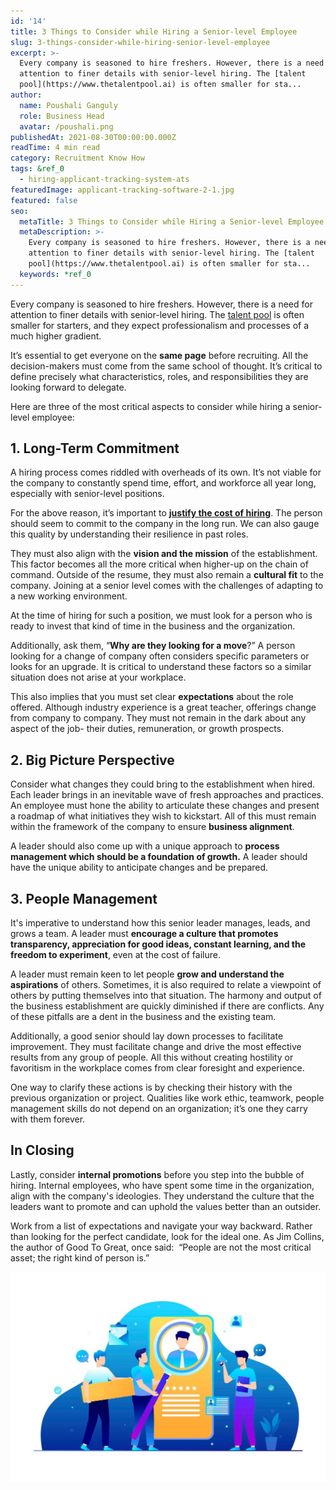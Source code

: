 ```yaml
---
id: '14'
title: 3 Things to Consider while Hiring a Senior-level Employee
slug: 3-things-consider-while-hiring-senior-level-employee
excerpt: >-
  Every company is seasoned to hire freshers. However, there is a need for
  attention to finer details with senior-level hiring. The [talent
  pool](https://www.thetalentpool.ai) is often smaller for sta...
author:
  name: Poushali Ganguly
  role: Business Head
  avatar: /poushali.png
publishedAt: 2021-08-30T00:00:00.000Z
readTime: 4 min read
category: Recruitment Know How
tags: &ref_0
  - hiring-applicant-tracking-system-ats
featuredImage: applicant-tracking-software-2-1.jpg
featured: false
seo:
  metaTitle: 3 Things to Consider while Hiring a Senior-level Employee
  metaDescription: >-
    Every company is seasoned to hire freshers. However, there is a need for
    attention to finer details with senior-level hiring. The [talent
    pool](https://www.thetalentpool.ai) is often smaller for sta...
  keywords: *ref_0
---
```


Every company is seasoned to hire freshers. However, there is a need for attention to finer details with senior-level hiring. The [talent pool](https://www.thetalentpool.ai) is often smaller for starters, and they expect professionalism and processes of a much higher gradient. 

It’s essential to get everyone on the **same page** before recruiting. All the decision-makers must come from the same school of thought. It’s critical to define precisely what characteristics, roles, and responsibilities they are looking forward to delegate. 

<!--more-->

Here are three of the most critical aspects to consider while hiring a senior-level employee:  

## 1\. Long-Term Commitment

A hiring process comes riddled with overheads of its own. It’s not viable for the company to constantly spend time, effort, and workforce all year long, especially with senior-level positions. 

For the above reason, it’s important to **[justify the cost of hiring](https://www.thetalentpool.ai/blogs/tips-to-hire-cost-effectively)**. The person should seem to commit to the company in the long run. We can also gauge this quality by understanding their resilience in past roles.

They must also align with the **vision and the mission** of the establishment. This factor becomes all the more critical when higher-up on the chain of command. Outside of the resume, they must also remain a **cultural fit** to the company. Joining at a senior level comes with the challenges of adapting to a new working environment.

At the time of hiring for such a position, we must look for a person who is ready to invest that kind of time in the business and the organization.

Additionally, ask them, “**Why are they looking for a move**?” A person looking for a change of company often considers specific parameters or looks for an upgrade. It is critical to understand these factors so a similar situation does not arise at your workplace. 

This also implies that you must set clear **expectations** about the role offered. Although industry experience is a great teacher, offerings change from company to company. They must not remain in the dark about any aspect of the job- their duties, remuneration, or growth prospects. 

## 2\. Big Picture Perspective

Consider what changes they could bring to the establishment when hired. Each leader brings in an inevitable wave of fresh approaches and practices. An employee must hone the ability to articulate these changes and present a roadmap of what initiatives they wish to kickstart. All of this must remain within the framework of the company to ensure **business alignment**. 

A leader should also come up with a unique approach to **process management which should be a foundation of growth.** A leader should have the unique ability to anticipate changes and be prepared.

## 3\. People Management 

It's imperative to understand how this senior leader manages, leads, and grows a team. A leader must **encourage a culture that promotes transparency, appreciation for good ideas, constant learning, and the freedom to experiment**, even at the cost of failure. 

A leader must remain keen to let people **grow and understand the aspirations** of others. Sometimes, it is also required to relate a viewpoint of others by putting themselves into that situation. The harmony and output of the business establishment are quickly diminished if there are conflicts. Any of these pitfalls are a dent in the business and the existing team. 

Additionally, a good senior should lay down processes to facilitate improvement. They must facilitate change and drive the most effective results from any group of people. All this without creating hostility or favoritism in the workplace comes from clear foresight and experience. 

One way to clarify these actions is by checking their history with the previous organization or project. Qualities like work ethic, teamwork, people management skills do not depend on an organization; it’s one they carry with them forever.   

## In Closing

Lastly, consider **internal promotions** before you step into the bubble of hiring. Internal employees, who have spent some time in the organization, align with the company's ideologies. They understand the culture that the leaders want to promote and can uphold the values better than an outsider.

Work from a list of expectations and navigate your way backward. Rather than looking for the perfect candidate, look for the ideal one. As Jim Collins, the author of Good To Great, once said:  “People are not the most critical asset; the right kind of person is.”

![applicant-tracking-software-2](images/applicant-tracking-software-2-1-1024x683.jpg)
